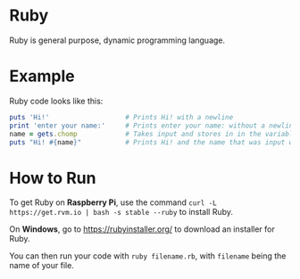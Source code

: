 # Ruby
Ruby is general purpose, dynamic programming language.

# Example
Ruby code looks like this:
```ruby
puts 'Hi!'                   # Prints Hi! with a newline
print 'enter your name:'     # Prints enter your name: without a newline
name = gets.chomp            # Takes input and stores in in the variable name
puts "Hi! #{name}"           # Prints Hi! and the name that was input with a newline
```

# How to Run
To get Ruby on **Raspberry Pi**, use the command `curl -L https://get.rvm.io | bash -s stable --ruby` to install Ruby.

On **Windows**, go to https://rubyinstaller.org/ to download an installer for Ruby.

You can then run your code with `ruby filename.rb`, with `filename` being the name of your file.
